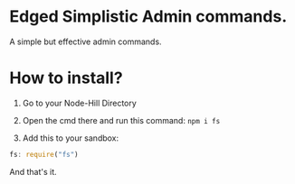# Edged Simplistic Admin commands.

A simple but effective admin commands.

# How to install?

1. Go to your Node-Hill Directory

2. Open the cmd there and run this command:
`npm i fs`

3. Add this to your sandbox:

```js
fs: require("fs")
```

And that's it.

